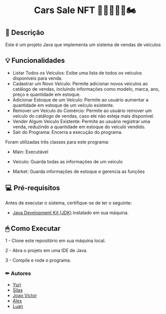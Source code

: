 <h1 align="center">
    Cars Sale NFT 🚗🚙🚌🚚🛵🏍
</h1> 

## 📃 Descrição

Este é um projeto Java que implementa um sistema de vendas de veículos 

## 💡 Funcionalidades

- Listar Todos os Veículos: Exibe uma lista de todos os veículos disponíveis para venda.
- Cadastrar um Novo Veículo: Permite adicionar novos veículos ao catálogo de vendas, incluindo informações como modelo, marca, ano, preço e quantidade em estoque.
- Adicionar Estoque de um Veículo: Permite ao usuário aumentar a quantidade em estoque de um veículo existente.
- Remover um Veículo do Comércio: Permite ao usuário remover um veículo do catálogo de vendas, caso ele não esteja mais disponível.
- Vender Algum Veículo Existente: Permite ao usuário registrar uma venda, reduzindo a quantidade em estoque do veículo vendido.
- Sair do Programa: Encerra a execução do programa.

Foram utilizadas três classes para este programa:

- Main: Executável

- Veiculo: Guarda todas as informações de um veículo

- Market: Guarda informações de estoque e gerencia as funções

## 💻 Pré-requisitos

Antes de executar o sistema, certifique-se de ter o seguinte:

- [Java Development Kit (JDK)](https://www.oracle.com/br/java/technologies/downloads/#java17) instalado em sua máquina.

## 🖱 Como Executar

1 - Clone este repositório em sua máquina local.

2 - Abra o projeto em uma IDE de Java.

3 - Compile e rode o programa.

### ✏ Autores

- [Yuri](https://github.com/Yuri-Diego)
- [Silas](https://github.com/SilasMiguel)
- [Joao Victor](https://github.com/vitorjoao210)
- [Alex](https://github.com/Alex13junior)
- [Luan](https://github.com/luanrrsouza)


